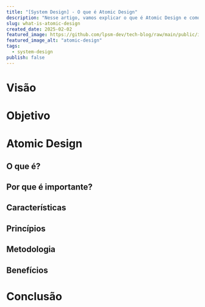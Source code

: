 ```yaml
---
title: "[System Design] - O que é Atomic Design"
description: "Nesse artigo, vamos explicar o que é Atomic Design e como ele pode ser aplicado no desenvolvimento de sistemas."
slug: what-is-atomic-design
created_date: 2025-02-02
featured_image: https://github.com/lpsm-dev/tech-blog/raw/main/public/images/finops.png
featured_image_alt: "atomic-design"
tags:
  - system-design
publish: false
---
```


# Visão

# Objetivo

# Atomic Design

## O que é?

## Por que é importante?

## Características

## Princípios

## Metodologia

## Benefícios

# Conclusão
